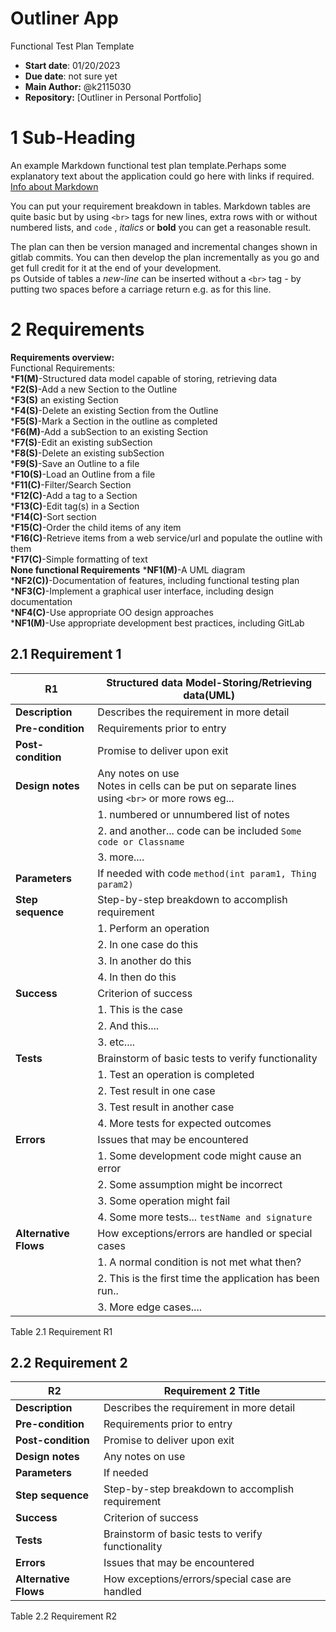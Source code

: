 # Outliner App
Functional Test Plan Template  
- **Start date**: 01/20/2023  
- **Due date**: not sure yet 
- **Main Author:** @k2115030   
- **Repository:**
[Outliner in Personal Portfolio]

# 1 Sub-Heading

An example Markdown functional test plan template.Perhaps some explanatory text about the application could go here with links if required.
[Info about Markdown](https://markdown.land/) 

You can put your requirement breakdown in tables. Markdown tables are quite basic but by using `<br>` tags for new lines, extra rows with or without numbered lists, and `code` , *italics* or **bold** you can get a reasonable result. 

The plan can then be version managed and incremental changes shown in gitlab commits. You can then develop the plan incrementally as you go and get full credit for it at the end of your development.  
ps Outside of tables a *new-line* can be inserted without a `<br>` tag - by putting two spaces before a carriage return e.g. as for this line. 


# 2 Requirements
<b>Requirements overview:</b><br>
Functional Requirements:<br>
*<b>F1(M)</b>-Structured data model capable of storing, retrieving data<br>
*<b>F2(S)</b>-Add a new Section to the Outline<br>
*<b>F3(S)</b> an existing Section<br>
*<b>F4(S)</b>-Delete an existing Section from the Outline<br>
*<b>F5(S)</b>-Mark a Section in the outline as completed<br>
*<b>F6(M)</b>-Add a subSection to an existing Section <br>
*<b>F7(S)</b>-Edit an existing subSection<br>
*<b>F8(S)</b>-Delete an existing subSection<br>
*<b>F9(S)</b>-Save an Outline to a file<br>
*<b>F10(S)</b>-Load an Outline from a file<br>
*<b>F11(C)</b>-Filter/Search Section<br>
*<b>F12(C)</b>-Add a tag to a Section<br>
*<b>F13(C)</b>-Edit tag(s) in a Section<br>
*<b>F14(C)</b>-Sort section<br>
*<b>F15(C)</b>-Order the child items of any item<br>
*<b>F16(C)</b>-Retrieve items from a web service/url and populate the outline with them<br>
*<b>F17(C)</b>-Simple formatting of text<br>
<b>None functional Requirements</b>
*<b>NF1(M)</b>-A UML diagram<br>
*<b>NF2(C))</b>-Documentation of features, including functional testing plan<br>
*<b>NF3(C)</b>-Implement a graphical user interface, including design documentation<br>
*<b>NF4(C)</b>-Use appropriate OO design approaches<br>
*<b>NF1(M)</b>-Use appropriate development best practices, including GitLab<br>
## 2.1 Requirement 1

| **R1** |   **Structured data Model-Storing/Retrieving data(UML)**    |
| ------ | ------------------------------------ | 
| **Description**      | Describes the requirement in more detail  | 
| **Pre-condition**     | Requirements prior to entry   |      
| **Post-condition**      | Promise to deliver upon exit   | 
| **Design notes**     | Any notes on use <br> Notes in cells can be put on separate lines using `<br>` or more rows eg... |
||1. numbered or unnumbered list of notes |
|| 2. and another... code can be included `Some code or Classname`  | 
|| 3. more.... |
| **Parameters**      | If needed with code `method(int param1, Thing param2)` |    
| **Step sequence**      |  Step-by-step breakdown to accomplish requirement |
||1. Perform an operation|
||2. In one case do this | 
||3. In another do this | 
||4. In then do this |
| **Success**      | Criterion of success |
||1. This is the case|
||2. And this.... |
||3. etc.... |
| **Tests**      |  Brainstorm of basic tests to verify functionality |
||1. Test an operation is completed |
||2. Test result in one case | 
||3. Test result in another case | 
||4. More tests for expected outcomes | 
| **Errors**      | Issues that may be encountered |
||1. Some development code might cause an error|
||2. Some assumption might be incorrect|
||3. Some operation might fail|
||4. Some more tests... `testName and signature`|
| **Alternative Flows**      | How exceptions/errors are handled or special cases |
||1. A normal condition is not met what then?|
||2. This is the first time the application has been run..|
||3. More edge cases....|

Table 2.1 Requirement R1

## 2.2 Requirement 2

| **R2** |   **Requirement 2 Title**    |
| ------ | ------------------------------------ | 
| **Description**      | Describes the requirement in more detail  | 
| **Pre-condition**     | Requirements prior to entry   |      
| **Post-condition**      | Promise to deliver upon exit   | 
| **Design notes**     | Any notes on use |
| **Parameters**      | If needed |    
| **Step sequence**      |  Step-by-step breakdown to accomplish requirement |
| **Success**      | Criterion of success |
| **Tests**      |  Brainstorm of basic tests to verify functionality |
| **Errors**      | Issues that may be encountered 
| **Alternative Flows**      | How exceptions/errors/special case are handled |

Table 2.2 Requirement R2




